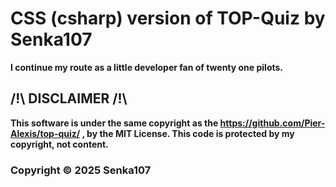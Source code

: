 # CSS (csharp) version of TOP-Quiz by Senka107
**I continue my route as a little developer fan of twenty one pilots.**
## /!\ DISCLAIMER /!\
**This software is under the same copyright as the https://github.com/Pier-Alexis/top-quiz/ , by the MIT License. This code is protected by my copyright, not content.**

### Copyright &copy; 2025 Senka107
